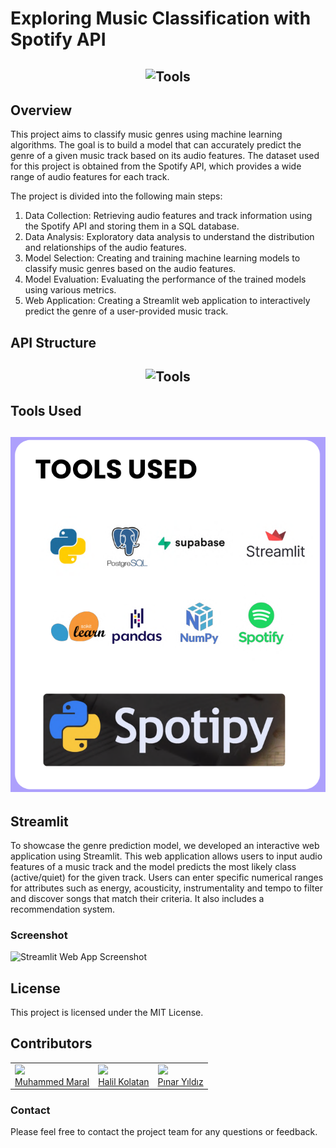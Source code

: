 # Exploring Music Classification with Spotify API

<h2 align="center">
  <img src="https://github.com/hkolatan/Exploring_Music_Classification_with_Spotify_API/blob/main/spotify-streamlit/Streamlit_app.png" alt="Tools" width="600px" />
  <br>
</h2>


## Overview

This project aims to classify music genres using machine learning algorithms. The goal is to build a model that can accurately predict the genre of a given music track based on its audio features. The dataset used for this project is obtained from the Spotify API, which provides a wide range of audio features for each track.

The project is divided into the following main steps:
1. Data Collection: Retrieving audio features and track information using the Spotify API and storing them in a SQL database.
2. Data Analysis: Exploratory data analysis to understand the distribution and relationships of the audio features.
3. Model Selection: Creating and training machine learning models to classify music genres based on the audio features.
4. Model Evaluation: Evaluating the performance of the trained models using various metrics.
5. Web Application: Creating a Streamlit web application to interactively predict the genre of a user-provided music track.


## API Structure
<h2 align="center">
  <img src="https://github.com/hkolatan/Exploring_Music_Classification_with_Spotify_API/blob/main/img/Database_Diagram.png" alt="Tools" width="600px" />
  <br>
</h2>

## Tools Used

<h2 align="center">
  <img src="https://github.com/hkolatan/DS_Bootcamp_Spotify_API_Classification/blob/main/img/Used_Tools.PNG" alt="Tools" width="600px" />
  <br>
</h2>

## Streamlit

To showcase the genre prediction model, we developed an interactive web application using Streamlit. This web application allows users to input audio features of a music track and the model predicts the most likely class (active/quiet) for the given track. Users can enter specific numerical ranges for attributes such as energy, acousticity, instrumentality and tempo to filter and discover songs that match their criteria. It also includes a recommendation system.


### Screenshot

![Streamlit Web App Screenshot](https://github.com/hkolatan/Exploring_Music_Classification_with_Spotify_API/blob/main/spotify-streamlit/Streamlit_app.png)

## License
This project is licensed under the MIT License.


## Contributors
<table style="table-layout: fixed; width: 100%;">
  <tr>
    <td>
      <div>
        <a href="https://www.linkedin.com/in/muhammedmaral/"><img src="https://avatars.githubusercontent.com/u/78436518?v=4" width=150></a>
      </div>
      <a href="https://www.linkedin.com/in/muhammedmaral/"> Muhammed Maral </a>
    </td>
     <td>
      <div>
        <a href="https://github.com/hkolatan"><img src="https://avatars.githubusercontent.com/u/85988507?s=400&u=35029c900a7a6b10fc244a4f9f7df8252778360c&v=4" width=150></a>
      </div>
      <a href="https://github.com/hkolatan"> Halil Kolatan </a>
    </td>
    <td>
      <div>
        <a href="https://github.com/pinaryildiz"><img src="https://avatars.githubusercontent.com/u/123452298?v=4" width=150></a>
      </div>
      <a href="https://github.com/pinaryildiz"> Pınar Yıldız </a>
    </td>     
</table>

### Contact
Please feel free to contact the project team for any questions or feedback.
